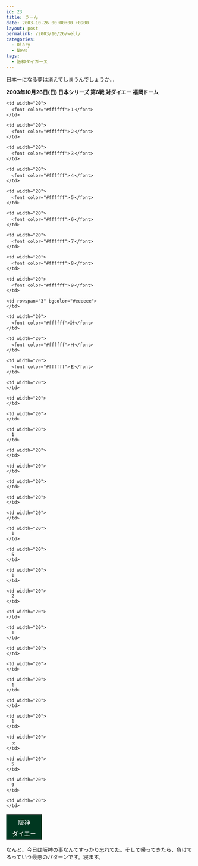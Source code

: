 ```yaml
---
id: 23
title: うーん
date: 2003-10-26 00:00:00 +0900
layout: post
permalink: /2003/10/26/well/
categories:
  - Diary
  - News
tags:
  - 阪神タイガース
---
```

日本一になる夢は消えてしまうんでしょうか…

**2003年10月26日(日) 日本シリーズ 第6戦 対ダイエー 福岡ドーム**

<table border="0">
  <tr align="center" bgcolor="#003720">
    <td>
    </td>
    
    <td width="20">
      <font color="#ffffff">１</font>
    </td>
    
    <td width="20">
      <font color="#ffffff">２</font>
    </td>
    
    <td width="20">
      <font color="#ffffff">３</font>
    </td>
    
    <td width="20">
      <font color="#ffffff">４</font>
    </td>
    
    <td width="20">
      <font color="#ffffff">５</font>
    </td>
    
    <td width="20">
      <font color="#ffffff">６</font>
    </td>
    
    <td width="20">
      <font color="#ffffff">７</font>
    </td>
    
    <td width="20">
      <font color="#ffffff">８</font>
    </td>
    
    <td width="20">
      <font color="#ffffff">９</font>
    </td>
    
    <td rowspan="3" bgcolor="#eeeeee">
    </td>
    
    <td width="20">
      <font color="#ffffff">計</font>
    </td>
    
    <td width="20">
      <font color="#ffffff">Ｈ</font>
    </td>
    
    <td width="20">
      <font color="#ffffff">Ｅ</font>
    </td>
  </tr>
  
  <tr align="center" bgcolor="#eeeeee">
    <td bgcolor="#003720" width="80">
      <font color="#ffffff">阪神</font>
    </td>
    
    <td width="20">
    </td>
    
    <td width="20">
    </td>
    
    <td width="20">
    </td>
    
    <td width="20">
      1
    </td>
    
    <td width="20">
    </td>
    
    <td width="20">
    </td>
    
    <td width="20">
    </td>
    
    <td width="20">
    </td>
    
    <td width="20">
    </td>
    
    <td width="20">
      1
    </td>
    
    <td width="20">
      5
    </td>
    
    <td width="20">
      1
    </td>
  </tr>
  
  <tr align="center" bgcolor="#eeeeee">
    <td bgcolor="#003720" width="80">
      <font color="#ffffff">ダイエー</font>
    </td>
    
    <td width="20">
      2
    </td>
    
    <td width="20">
    </td>
    
    <td width="20">
      1
    </td>
    
    <td width="20">
    </td>
    
    <td width="20">
    </td>
    
    <td width="20">
      1
    </td>
    
    <td width="20">
    </td>
    
    <td width="20">
      1
    </td>
    
    <td width="20">
      ｘ
    </td>
    
    <td width="20">
      5
    </td>
    
    <td width="20">
      9
    </td>
    
    <td width="20">
    </td>
  </tr>
</table>

なんと、今日は阪神の事なんてすっかり忘れてた。そして帰ってきたら、負けてるっていう最悪のパターンです。寝ます。

